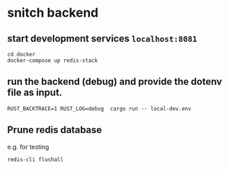 snitch backend
==============

## start development services **`localhost:8081`**
```shell
cd docker
docker-compose up redis-stack
```

## run the backend (debug) and provide the dotenv file as input.

```shell
RUST_BACKTRACE=1 RUST_LOG=debug  cargo run -- local-dev.env
```

## Prune redis database

e.g. for testing

```shell
redis-cli flushall
```
